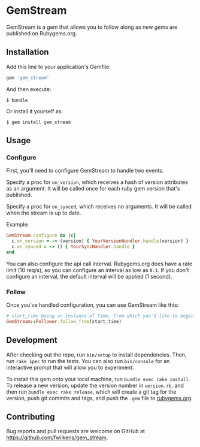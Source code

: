 # GemStream

GemStream is a gem that allows you to follow along as new gems are published on Rubygems.org.

## Installation

Add this line to your application's Gemfile:

```ruby
gem 'gem_stream'
```

And then execute:

    $ bundle

Or install it yourself as:

    $ gem install gem_stream

## Usage

### Configure
First, you'll need to configure GemStream to handle two events.

Specify a proc for `on_version`, which receives a hash of version attributes as an argument. It will be called once for each ruby gem version that's published.

Specify a proc for `on_synced`, which receives no arguments. It will be called when the stream is up to date.

Example:

```ruby
GemStream.configure do |c|
  c.on_version = -> (version) { YourVersionHandler.handle(version) }
  c.on_synced = -> () { YourSyncHandler.handle }
end
```

You can also configure the api call interval. Rubygems.org does have a rate limit (10 req/s), so you can configure an interval as low as `0.1`. If you don't configure an interval, the default interval will be applied (1 second).

### Follow

Once you've handled configuration, you can use GemStream like this:

```ruby
# start_time being an instance of Time, from which you'd like to begin streaming.
GemStream::Follower.follow_from(start_time)
```

## Development

After checking out the repo, run `bin/setup` to install dependencies. Then, run `rake spec` to run the tests. You can also run `bin/console` for an interactive prompt that will allow you to experiment.

To install this gem onto your local machine, run `bundle exec rake install`. To release a new version, update the version number in `version.rb`, and then run `bundle exec rake release`, which will create a git tag for the version, push git commits and tags, and push the `.gem` file to [rubygems.org](https://rubygems.org).

## Contributing

Bug reports and pull requests are welcome on GitHub at https://github.com/fwilkens/gem_stream.
